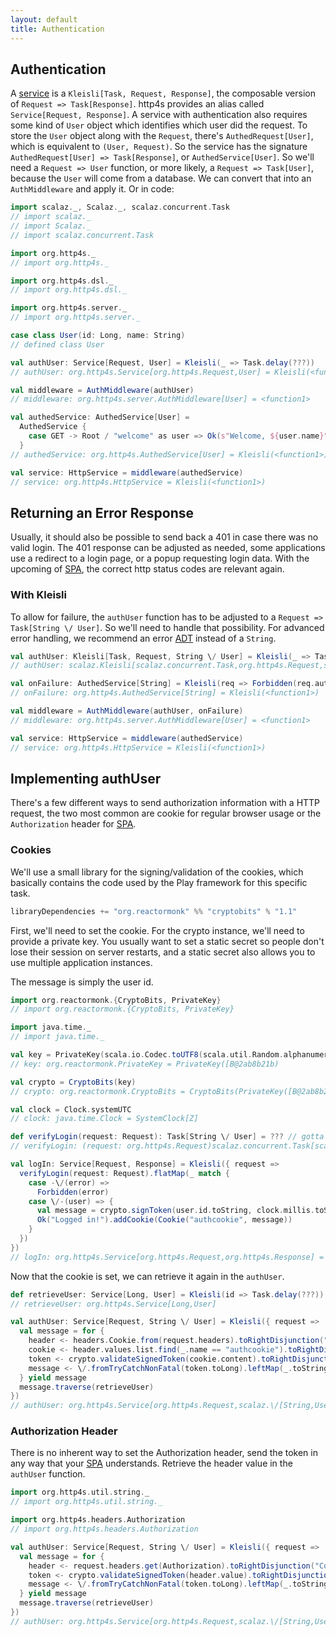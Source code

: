 ```yaml
---
layout: default
title: Authentication
---
```

## Authentication

A [service] is a `Kleisli[Task, Request, Response]`, the composable version of
`Request => Task[Response]`. http4s provides an alias called `Service[Request,
Response]`. A service with authentication also requires some kind of `User`
object which identifies which user did the request. To store the `User` object
along with the `Request`, there's `AuthedRequest[User]`, which is equivalent to
`(User, Request)`. So the service has the signature `AuthedRequest[User] =>
Task[Response]`, or `AuthedService[User]`. So we'll need a `Request => User`
function, or more likely, a `Request => Task[User]`, because the `User` will
come from a database. We can convert that into an `AuthMiddleware` and apply it.
Or in code:

```scala
import scalaz._, Scalaz._, scalaz.concurrent.Task
// import scalaz._
// import Scalaz._
// import scalaz.concurrent.Task

import org.http4s._
// import org.http4s._

import org.http4s.dsl._
// import org.http4s.dsl._

import org.http4s.server._
// import org.http4s.server._

case class User(id: Long, name: String)
// defined class User

val authUser: Service[Request, User] = Kleisli(_ => Task.delay(???))
// authUser: org.http4s.Service[org.http4s.Request,User] = Kleisli(<function1>)

val middleware = AuthMiddleware(authUser)
// middleware: org.http4s.server.AuthMiddleware[User] = <function1>

val authedService: AuthedService[User] =
  AuthedService {
    case GET -> Root / "welcome" as user => Ok(s"Welcome, ${user.name}")
  }
// authedService: org.http4s.AuthedService[User] = Kleisli(<function1>)

val service: HttpService = middleware(authedService)
// service: org.http4s.HttpService = Kleisli(<function1>)
```

## Returning an Error Response

Usually, it should also be possible to send back a 401 in case there was no
valid login. The 401 response can be adjusted as needed, some applications use a
redirect to a login page, or a popup requesting login data. With the upcoming of
[SPA], the correct http status codes are relevant again.

### With Kleisli

To allow for failure, the `authUser` function has to be adjusted to a `Request
=> Task[String \/ User]`. So we'll need to handle that possibility. For advanced
error handling, we recommend an error [ADT] instead of a `String`.

```scala
val authUser: Kleisli[Task, Request, String \/ User] = Kleisli(_ => Task.delay(???))
// authUser: scalaz.Kleisli[scalaz.concurrent.Task,org.http4s.Request,scalaz.\/[String,User]] = Kleisli(<function1>)

val onFailure: AuthedService[String] = Kleisli(req => Forbidden(req.authInfo))
// onFailure: org.http4s.AuthedService[String] = Kleisli(<function1>)

val middleware = AuthMiddleware(authUser, onFailure)
// middleware: org.http4s.server.AuthMiddleware[User] = <function1>

val service: HttpService = middleware(authedService)
// service: org.http4s.HttpService = Kleisli(<function1>)
```


## Implementing authUser

There's a few different ways to send authorization information with a HTTP
request, the two most common are cookie for regular browser usage or the
`Authorization` header for [SPA].

### Cookies

We'll use a small library for the signing/validation of the cookies, which
basically contains the code used by the Play framework for this specific task.

```scala
libraryDependencies += "org.reactormonk" %% "cryptobits" % "1.1"
```

First, we'll need to set the cookie. For the crypto instance, we'll need to
provide a private key. You usually want to set a static secret so people don't
lose their session on server restarts, and a static secret also allows you to
use multiple application instances.

The message is simply the user id.

```scala
import org.reactormonk.{CryptoBits, PrivateKey}
// import org.reactormonk.{CryptoBits, PrivateKey}

import java.time._
// import java.time._

val key = PrivateKey(scala.io.Codec.toUTF8(scala.util.Random.alphanumeric.take(20).mkString("")))
// key: org.reactormonk.PrivateKey = PrivateKey([B@2ab8b21b)

val crypto = CryptoBits(key)
// crypto: org.reactormonk.CryptoBits = CryptoBits(PrivateKey([B@2ab8b21b))

val clock = Clock.systemUTC
// clock: java.time.Clock = SystemClock[Z]

def verifyLogin(request: Request): Task[String \/ User] = ??? // gotta figure out how to do the form
// verifyLogin: (request: org.http4s.Request)scalaz.concurrent.Task[scalaz.\/[String,User]]

val logIn: Service[Request, Response] = Kleisli({ request =>
  verifyLogin(request: Request).flatMap(_ match {
    case -\/(error) =>
      Forbidden(error)
    case \/-(user) => {
      val message = crypto.signToken(user.id.toString, clock.millis.toString)
      Ok("Logged in!").addCookie(Cookie("authcookie", message))
    }
  })
})
// logIn: org.http4s.Service[org.http4s.Request,org.http4s.Response] = Kleisli(<function1>)
```

Now that the cookie is set, we can retrieve it again in the `authUser`.

```scala
def retrieveUser: Service[Long, User] = Kleisli(id => Task.delay(???))
// retrieveUser: org.http4s.Service[Long,User]

val authUser: Service[Request, String \/ User] = Kleisli({ request =>
  val message = for {
    header <- headers.Cookie.from(request.headers).toRightDisjunction("Cookie parsing error")
    cookie <- header.values.list.find(_.name == "authcookie").toRightDisjunction("Couldn't find the authcookie")
    token <- crypto.validateSignedToken(cookie.content).toRightDisjunction("Cookie invalid")
    message <- \/.fromTryCatchNonFatal(token.toLong).leftMap(_.toString)
  } yield message
  message.traverse(retrieveUser)
})
// authUser: org.http4s.Service[org.http4s.Request,scalaz.\/[String,User]] = Kleisli(<function1>)
```

### Authorization Header

There is no inherent way to set the Authorization header, send the token in any
way that your [SPA] understands. Retrieve the header value in the `authUser`
function.

```scala
import org.http4s.util.string._
// import org.http4s.util.string._

import org.http4s.headers.Authorization
// import org.http4s.headers.Authorization

val authUser: Service[Request, String \/ User] = Kleisli({ request =>
  val message = for {
    header <- request.headers.get(Authorization).toRightDisjunction("Couldn't find an Authorization header")
    token <- crypto.validateSignedToken(header.value).toRightDisjunction("Cookie invalid")
    message <- \/.fromTryCatchNonFatal(token.toLong).leftMap(_.toString)
  } yield message
  message.traverse(retrieveUser)
})
// authUser: org.http4s.Service[org.http4s.Request,scalaz.\/[String,User]] = Kleisli(<function1>)
```

[service]: service.html
[SPA]: https://en.wikipedia.org/wiki/Single-page_application
[ADT]: http://typelevel.org/blog/2014/11/10/why_is_adt_pattern_matching_allowed.html
